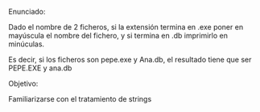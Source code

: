Enunciado:

Dado el nombre de 2 ficheros, si la extensión termina en .exe poner en mayúscula
el nombre del fichero, y si termina en .db imprimirlo en minúculas.

Es decir, si los ficheros son pepe.exe y Ana.db, el resultado tiene
que ser PEPE.EXE y ana.db

Objetivo:

Familiarizarse con el tratamiento de strings